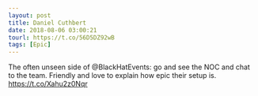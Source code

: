 ```yaml
---
layout: post
title: Daniel Cuthbert
date: 2018-08-06 03:00:21
tourl: https://t.co/56D5DZ92wB
tags: [Epic]
---
```

The often unseen side of @BlackHatEvents: go and see the NOC and chat to the team. Friendly and love to explain how epic their setup is. https://t.co/Xahu2z0Nqr